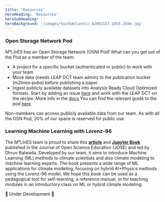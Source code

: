 ```yaml
---
title: 'Resources'
heroHeading: 'Resources'
heroSubHeading: ''
heroBackground: '/images/SouthAtlantic.A2002157.1055.250m.jpg'
---
```

### Open Storage Network Pod

M²LInES has an Open Storage Network (OSN) Pod! 
What can you get out of the Pod as a member of the team:
* A project for a specific bucket (authenticated or public) to work with your team
* Move data (needs LEAP DCT team admin) to the publication bucket (m2lines-pubs) before publishing a paper.
* Ingest publicly available datasets into Analysis Ready Cloud Optimized formats. Start by adding an issue [here](https://github.com/leap-stc/data-management/issues/new?template=new_dataset.yaml) and work with the LEAP DCT on the recipe. More info in the [docs](https://leap-stc.github.io/_preview/206/guides/data_guide.html#ingesting-datasets-into-cloud-storage)
You can find the relevant guide to the pod [here](https://leap-stc.github.io/_preview/206/guides/team_guide.html#)

Non-members can access publicly available data from our team. As with all the OSN Pod, 20% of our space is reserved for public use. 

### Learning Machine Learning with Lorenz-96

The M²LInES team is proud to share this **[article](https://doi.org/10.21105/jose.00241)** and **[Jupyter Book](https://github.com/m2lines/L96_demo)** published in the Journal of Open Science Education (JOSE) and led by Dhruv Balwada. Developed by our team, it aims to introduce Machine Learning (ML) methods to climate scientists and also climate modeling to machine learning experts. The book presents a wide range of ML applications for climate modeling, focusing on hybrid AI+Physics methods using the Lorenz-96 model. We hope this book can be used as a pedagogical tool for self-learning, a reference manual, or for teaching modules in an introductory class on ML or hybrid climate modeling.


🚧 Under Development 🚧
